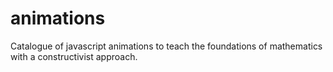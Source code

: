 # animations
Catalogue of javascript animations to teach the foundations of mathematics with a constructivist approach. 
